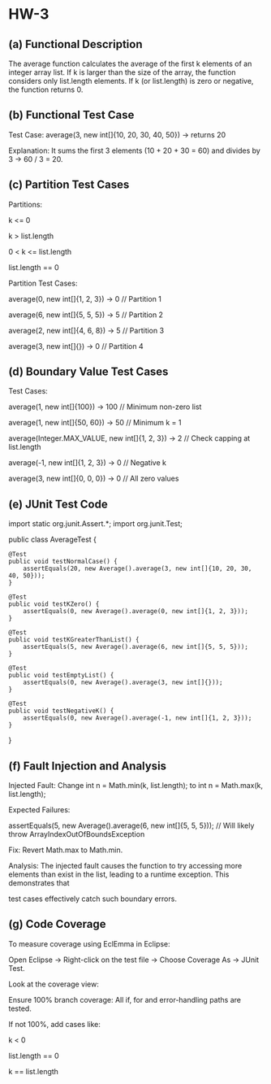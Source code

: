 # HW-3

## (a) Functional Description 
The average function calculates the average of the first k elements of an integer array list. If k is larger than the size of the array, the function considers only list.length elements. If k (or list.length) is zero or negative, the function returns 0.

## (b) Functional Test Case
Test Case:
average(3, new int[]{10, 20, 30, 40, 50}) → returns 20

Explanation: It sums the first 3 elements (10 + 20 + 30 = 60) and divides by 3 → 60 / 3 = 20.

## (c) Partition Test Cases

Partitions:

k <= 0



k > list.length



0 < k <= list.length



list.length == 0



Partition Test Cases:

average(0, new int[]{1, 2, 3}) → 0   // Partition 1

average(6, new int[]{5, 5, 5}) → 5   // Partition 2

average(2, new int[]{4, 6, 8}) → 5   // Partition 3

average(3, new int[]{}) → 0         // Partition 4




## (d) Boundary Value Test Cases 



Test Cases:

average(1, new int[]{100}) → 100        // Minimum non-zero list

average(1, new int[]{50, 60}) → 50      // Minimum k = 1

average(Integer.MAX_VALUE, new int[]{1, 2, 3}) → 2 // Check capping at list.length

average(-1, new int[]{1, 2, 3}) → 0     // Negative k

average(3, new int[]{0, 0, 0}) → 0      // All zero values


## (e) JUnit Test Code 
import static org.junit.Assert.*;
import org.junit.Test;

public class AverageTest {

    @Test
    public void testNormalCase() {
        assertEquals(20, new Average().average(3, new int[]{10, 20, 30, 40, 50}));
    }

    @Test
    public void testKZero() {
        assertEquals(0, new Average().average(0, new int[]{1, 2, 3}));
    }

    @Test
    public void testKGreaterThanList() {
        assertEquals(5, new Average().average(6, new int[]{5, 5, 5}));
    }

    @Test
    public void testEmptyList() {
        assertEquals(0, new Average().average(3, new int[]{}));
    }

    @Test
    public void testNegativeK() {
        assertEquals(0, new Average().average(-1, new int[]{1, 2, 3}));
    }
}


## (f) Fault Injection and Analysis


Injected Fault: Change int n = Math.min(k, list.length); to int n = Math.max(k, list.length);

Expected Failures:

assertEquals(5, new Average().average(6, new int[]{5, 5, 5})); // Will likely throw ArrayIndexOutOfBoundsException


Fix: Revert Math.max to Math.min.

Analysis: The injected fault causes the function to try accessing more elements than exist in the list, leading to a runtime exception. This demonstrates that 

test cases effectively catch such boundary errors.

## (g) Code Coverage 

To measure coverage using EclEmma in Eclipse:

Open Eclipse → Right-click on the test file → Choose Coverage As → JUnit Test.


Look at the coverage view:


Ensure 100% branch coverage: All if, for and error-handling paths are tested.


If not 100%, add cases like:


k < 0


list.length == 0


k == list.length



